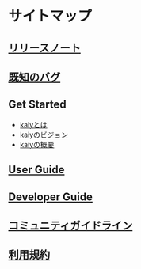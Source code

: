 # サイトマップ

## [リリースノート](./release-note/release-note.md)

## [既知のバグ](./known-bugs/known-bugs)

## Get Started
* [kaiyとは](./get-started/kaiy's-vision.md)
* [kaiyのビジョン](./get-started/kaiy's-vision.md)
* [kaiyの概要](./get-started/kaiy-overview.md)

## [User Guide](./user-guide/user-guide.md)

## [Developer Guide](./developer-guide/developer-guide.md)

## [コミュニティガイドライン](./code-of-conduct/code-of-conduct.md)

## [利用規約](./legal/legal.md)

